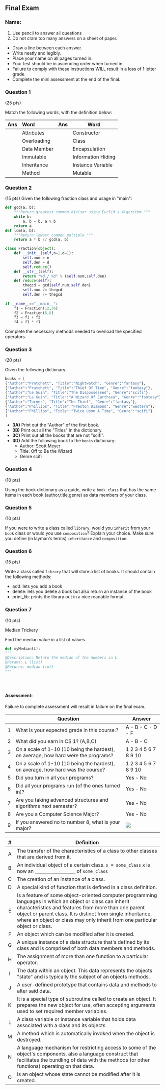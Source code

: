 ## Final Exam 

### Name:
1. Use pencil to answer all questions
2. Do not cram too many answers on a sheet of paper.
- Draw a line between each answer.
- Write neatly and legibly.
- Place your name on all pages turned in.
- Your test should be in ascending order when turned in. 
- Failure to comply with these instructions WILL result in a loss of 1 letter grade.
- Complete the mini assessment at the end of the final.

### Question 1
(25 pts)

Match the following words, with the definition below: 

|  Ans   |       Word                    |   Ans   |       Word                |
|:---:|:-------------------------|:-----:|----------------------|
|      | Attributes                 |      | Constructor  |
|     |     Overloading           |       | Class  |
|      | Data Member              |       | Encapsulation  |
|      | Immutable               |       | Information Hiding  |
|      | Inheritance             |      | Instance Variable  |
|      | Method                  |       | Mutable  |


<div style="page-break-after: always;"></div>

### Question 2
(15 pts)
Given the following fraction class and usage in "main":
```python
def gcd(a, b):
    """Return greatest common divisor using Euclid's Algorithm."""
    while b:      
        a, b = b, a % b
    return a
def lcm(a, b):
    """Return lowest common multiple."""
    return a * b // gcd(a, b)

class Fraction(object):
    def __init__(self,n=1,d=1):
        self.num = n
        self.den = d
        self.reduce()
    def __str__(self):
        return "%d / %d" % (self.num,self.den)
    def reduce(self):
        thegcd = gcd(self.num,self.den)
        self.num /= thegcd
        self.den /= thegcd
      
if __name__=="__main__":
    f1 = Fraction(12,36)
    f2 = Fraction(5,8)
    f3 = f1 + f2
    f4 = f1 * f1
```
Complete the necessary methods needed to overload the specified operators.

<div style="page-break-after: always;"></div>

### Question 3
(20 pts)

Given the following dictionary:

```python
books = [
{"Author":"Pratchett", "Title":"Nightwatch", "Genre":"fantasy"},
{"Author":"Pratchett", "Title":"Thief Of Time", "Genre":"fantasy"},
{"Author":"Le Guin", "Title":"The Dispossessed", "Genre":"scifi"},
{"Author":"Le Guin", "Title":"A Wizard Of Earthsea", "Genre":"fantasy"},
{"Author":"Turner", "Title":"The Thief", "Genre":"fantasy"},
{"Author":"Phillips", "Title":"Preston Diamond", "Genre":"western"},
{"Author":"Phillips", "Title":"Twice Upon A Time", "Genre":"scifi"}
]
```

- **3A)** Print out the "Author" of the first book.
- **3B)** Print out all the "Titles" in the dictionary.
- **3C)** Print out all the books that are not "scifi".
- **3D)** Add the following book to the `books` dictionary:
    - Author: Scott Meyer
    - Title: Off to Be the Wizard
    - Genre scifi

<div style="page-break-after: always;"></div>

### Question 4
(10 pts)

Using the book dictionary as a guide, write a `book class` that has the same items in each book (author,title,genre) as data members of your class. 


<div style="page-break-after: always;"></div>


### Question 5
(10 pts)

If you were to write a class called `library`, would you `inherit` from your `book` class or would you use `composition`? Explain your choice. Make sure you define (in layman's terms) `inheritance` and `composition`. 

<div style="page-break-after: always;"></div>

### Question 6
(15 pts)

Write a class called `library` that will store a list of books. It should contain the following methods:

- add: lets you add a book
- delete: lets you delete a book but also return an instance of the book
- print_lib: prints the library out in a nice readable format.

<div style="page-break-after: always;"></div>

### Question 7 
(10 pts)

Median Trickery

Find the median value in a list of values. 
    
```python
def myMedian(L):
""" 
@Description: Return the median of the numbers in L.
@Params: L (list)
@Returns: median (int)
"""





```




<div style="page-break-after: always;"></div>

#### Assessment:

Failure to complete assessment  will result in failure on the final exam.

|    |  Question                                             |        Answer                  |
|----|-------------------------------------------------------|--------------------------|
| 1 | What is your expected grade in this course:?  | A - B - C - D - F      |
| 2 | What did you earn in CS 1?	 (A,B,C) | A - B - C   |
| 3 | On a scale of 1-10 (10 being the hardest), on average, how hard were the programs? |  1 2 3 4 5 6 7 8 9 10     |
| 4 | On a scale of 1-10 (10 being the hardest), on average, how hard was the course? | 1 2 3 4 5 6 7 8 9 10    |
| 5 | Did you turn in all your programs? | Yes - No   |
| 6 | Did all your programs run (of the ones turned in)? | Yes - No  | 
| 7 | Are you taking advanced structures and algorithms next semester?  | Yes - No    | 
| 8 | Are you a Computer Science Major?  | Yes - No  | 
| 9 | If you answered no to number 8, what is your major? | ![](https://d3vv6lp55qjaqc.cloudfront.net/items/3b3J090R2x3g1B1a0A3a/Screenshot%202016-12-12%2015.03.09.png?X-CloudApp-Visitor-Id=1094421) | 

<div style="page-break-after: always;"></div>

| #    |    Definition                                          |
|:---:|----------------------------------------------|
| A | The transfer of the characteristics of a class to other classes that are derived from it. |
| B | An individual object of a certain class. `x = some_class` x is now an __________________ of `some_class` |
| C | The creation of an instance of a class. |
| D | A special kind of function that is defined in a class definition. |
| E | Is a feature of some object-oriented computer programming languages in which an object or class can inherit characteristics and features from more than one parent object or parent class. It is distinct from single inheritance, where an object or class may only inherit from one particular object or class. |
| F | An object which can be modified after it is created. |
| G | A unique instance of a data structure that's defined by its class and is comprised of both data members and methods. |
| H | The assignment of more than one function to a particular operator. |
|I | The data within an object. This data represents the objects "state" and is typically the subject of an objects methods. | 
| J | A user-defined prototype that contains data and methods to alter said data. |
| K | It is a special type of subroutine called to create an object. It prepares the new object for use, often accepting arguments used to set required member variables. |
| L | A class variable or instance variable that holds data associated with a class and its objects. |
| M | A method which is automatically invoked when the object is destroyed. |
| N | A language mechanism for restricting access to some of the object's components, also a language construct that facilitates the bundling of data with the methods (or other functions) operating on that data. | 
| O | Is an object whose state cannot be modified after it is created. | 

[blk]: http://www-cdr.stanford.edu/~petrie/blank.gif "none"
